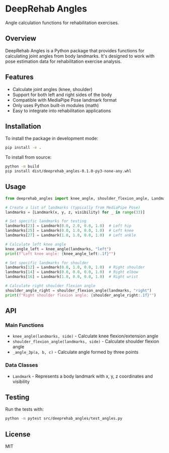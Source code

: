 # DeepRehab Angles

Angle calculation functions for rehabilitation exercises.

## Overview

DeepRehab Angles is a Python package that provides functions for calculating joint angles from body landmarks. It's designed to work with pose estimation data for rehabilitation exercise analysis.

## Features

- Calculate joint angles (knee, shoulder)
- Support for both left and right sides of the body
- Compatible with MediaPipe Pose landmark format
- Only uses Python built-in modules (math)
- Easy to integrate into rehabilitation applications

## Installation

To install the package in development mode:
```bash
pip install -e .
```

To install from source:
```bash
python -m build
pip install dist/deeprehab_angles-0.1.0-py3-none-any.whl
```

## Usage

```python
from deeprehab_angles import knee_angle, shoulder_flexion_angle, Landmark

# Create a list of landmarks (typically from MediaPipe Pose)
landmarks = [Landmark(x, y, z, visibility) for _ in range(33)]

# Set specific landmarks for testing
landmarks[23] = Landmark(0.0, 2.0, 0.0, 1.0)  # Left hip
landmarks[25] = Landmark(0.0, 1.0, 0.0, 1.0)  # Left knee
landmarks[27] = Landmark(1.0, 1.0, 0.0, 1.0)  # Left ankle

# Calculate left knee angle
knee_angle_left = knee_angle(landmarks, "left")
print(f"Left knee angle: {knee_angle_left:.1f}°")

# Set specific landmarks for shoulder
landmarks[12] = Landmark(0.0, 1.0, 0.0, 1.0)  # Right shoulder
landmarks[14] = Landmark(0.0, 0.0, 0.0, 1.0)  # Right elbow
landmarks[16] = Landmark(1.0, 0.0, 0.0, 1.0)  # Right wrist

# Calculate right shoulder flexion angle
shoulder_angle_right = shoulder_flexion_angle(landmarks, "right")
print(f"Right shoulder flexion angle: {shoulder_angle_right:.1f}°")
```

## API

### Main Functions

- `knee_angle(landmarks, side)` - Calculate knee flexion/extension angle
- `shoulder_flexion_angle(landmarks, side)` - Calculate shoulder flexion angle
- `_angle_3p(a, b, c)` - Calculate angle formed by three points

### Data Classes

- `Landmark` - Represents a body landmark with x, y, z coordinates and visibility

## Testing

Run the tests with:
```bash
python -m pytest src/deeprehab_angles/test_angles.py
```

## License

MIT